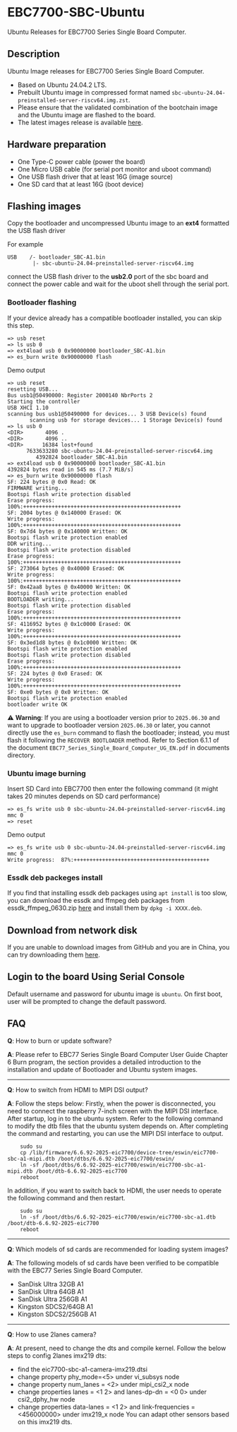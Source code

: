 # EBC7700-SBC-Ubuntu
Ubuntu Releases for EBC7700 Series Single Board Computer.

## Description

Ubuntu Image releases for EBC7700 Series Single Board Computer.
- Based on Ubuntu 24.04.2 LTS.
- Prebuilt Ubuntu image in compressed format named `sbc-ubuntu-24.04-preinstalled-server-riscv64.img.zst`.
- Please ensure that the validated combination of the bootchain image and the Ubuntu image are flashed to the board.
- The latest images release is available [here](https://github.com/eswincomputing/ebc7700-sbc-ubuntu/releases/tag/2025.0730).

## Hardware preparation
- One Type-C power cable (power the board)
- One Micro USB cable (for serial port monitor and uboot command)
- One USB flash driver that at least 16G (image source)
- One SD card that at least 16G (boot device)

## Flashing images
Copy the bootloader and uncompressed Ubuntu image to an **ext4** formatted the USB flash driver

For example
```
USB    /- bootloader_SBC-A1.bin
        |- sbc-ubuntu-24.04-preinstalled-server-riscv64.img
```
connect the USB flash driver to the **usb2.0** port of the sbc board and connect the power cable and wait for the uboot shell through the serial port.

### Bootloader flashing

If your device already has a compatible bootloader installed, you can skip this step.
```
=> usb reset
=> ls usb 0
=> ext4load usb 0 0x90000000 bootloader_SBC-A1.bin
=> es_burn write 0x90000000 flash
```
Demo output
```
=> usb reset
resetting USB...
Bus usb1@50490000: Register 2000140 NbrPorts 2
Starting the controller
USB XHCI 1.10
scanning bus usb1@50490000 for devices... 3 USB Device(s) found
       scanning usb for storage devices... 1 Storage Device(s) found
=> ls usb 0
<DIR>       4096 .
<DIR>       4096 ..
<DIR>      16384 lost+found
      7633633280 sbc-ubuntu-24.04-preinstalled-server-riscv64.img
         4392824 bootloader_SBC-A1.bin
=> ext4load usb 0 0x90000000 bootloader_SBC-A1.bin
4392824 bytes read in 545 ms (7.7 MiB/s)
=> es_burn write 0x90000000 flash
SF: 224 bytes @ 0x0 Read: OK
FIRMWARE writing...
Bootspi flash write protection disabled
Erase progress: 100%:++++++++++++++++++++++++++++++++++++++++++++++++++
SF: 2004 bytes @ 0x140000 Erased: OK
Write progress: 100%:++++++++++++++++++++++++++++++++++++++++++++++++++
SF: 0x7d4 bytes @ 0x140000 Written: OK
Bootspi flash write protection enabled
DDR writing...
Bootspi flash write protection disabled
Erase progress: 100%:++++++++++++++++++++++++++++++++++++++++++++++++++
SF: 273064 bytes @ 0x40000 Erased: OK
Write progress: 100%:++++++++++++++++++++++++++++++++++++++++++++++++++
SF: 0x42aa8 bytes @ 0x40000 Written: OK
Bootspi flash write protection enabled
BOOTLOADER writing...
Bootspi flash write protection disabled
Erase progress: 100%:++++++++++++++++++++++++++++++++++++++++++++++++++
SF: 4116952 bytes @ 0x1c0000 Erased: OK
Write progress: 100%:++++++++++++++++++++++++++++++++++++++++++++++++++
SF: 0x3ed1d8 bytes @ 0x1c0000 Written: OK
Bootspi flash write protection enabled
Bootspi flash write protection disabled
Erase progress: 100%:++++++++++++++++++++++++++++++++++++++++++++++++++
SF: 224 bytes @ 0x0 Erased: OK
Write progress: 100%:++++++++++++++++++++++++++++++++++++++++++++++++++
SF: 0xe0 bytes @ 0x0 Written: OK
Bootspi flash write protection enabled
bootloader write OK
```

⚠️ **Warning**: 
If you are using a bootloader version prior to `2025.06.30` and want to  upgrade to bootloader version `2025.06.30` or later, you cannot directly use the `es_burn` command to flash the bootloader; instead, you must flash it following the `RECOVER BOOTLOADER` method. Refer to Section 6.1.1 of the document `EBC77_Series_Single_Board_Computer_UG_EN.pdf` in documents directory.

### Ubuntu image burning
Insert SD Card into EBC7700 then enter the following command (it might takes 20 minutes depends on SD card performance)
```
=> es_fs write usb 0 sbc-ubuntu-24.04-preinstalled-server-riscv64.img mmc 0
=> reset
```
Demo output
```
=> es_fs write usb 0 sbc-ubuntu-24.04-preinstalled-server-riscv64.img mmc 0
Write progress:  87%:+++++++++++++++++++++++++++++++++++++++++++
```

### Essdk deb packeges install
If you find that installing essdk deb packages using `apt install` is too slow, you can download the essdk and ffmpeg deb packages from essdk_ffmpeg_0630.zip [here](https://github.com/eswincomputing/ebc7700-sbc-ubuntu/releases/tag/2025.0730) and install them by `dpkg -i XXXX.deb`.

## Download from network disk
If you are unable to download images from GitHub and you are in China, you can try downloading them [here](https://pan.baidu.com/s/1SL-peBYUcQypXETvam-qCw?pwd=sg94).

## Login to the board Using Serial Console

Default username and password for ubuntu image is `ubuntu`.
On first boot, user will be prompted to change the default password.

## FAQ

**Q**: How to burn or update software?

**A**: Please refer to EBC77 Series Single Board Computer User Guide Chapter 6 Burn program, the section provides a detailed introduction to the installation and update of Bootloader and Ubuntu system images.

---
**Q**: How to switch from HDMI to MIPI DSI output?

**A**: Follow the steps below:
Firstly, when the power is disconnected, you need to connect the raspberry 7-inch screen with the MIPI DSI interface. After startup, log in to the ubuntu system.
Refer to the following command to modify the dtb files that the ubuntu system depends on. After completing the command and restarting, you can use the MIPI DSI interface to output.
```
    sudo su
    cp /lib/firmware/6.6.92-2025-eic7700/device-tree/eswin/eic7700-sbc-a1-mipi.dtb /boot/dtbs/6.6.92-2025-eic7700/eswin/ 	
    ln -sf /boot/dtbs/6.6.92-2025-eic7700/eswin/eic7700-sbc-a1-mipi.dtb /boot/dtb-6.6.92-2025-eic7700
    reboot
```
In addition, if you want to switch back to HDMI, the user needs to operate the following command and then restart.
```
    sudo su
    ln -sf /boot/dtbs/6.6.92-2025-eic7700/eswin/eic7700-sbc-a1.dtb /boot/dtb-6.6.92-2025-eic7700
    reboot
```

---	
**Q**: Which models of sd cards are recommended for loading system images?

**A**: The following models of sd cards have been verified to be compatible with the EBC77 Series Single Board Computer.
- SanDisk Ultra 32GB A1
- SanDisk Ultra 64GB A1
- SanDisk Ultra 256GB A1
- Kingston SDCS2/64GB A1
- Kingston SDCS2/256GB A1
---
**Q**: How to use 2lanes camera?

**A**: At present, need to change the dts and compile kernel. Follow the below steps to config 2lanes imx219 dts:
- find the eic7700-sbc-a1-camera-imx219.dtsi
- change property phy_mode=<5> under vi_subsys node
- change property num_lanes = <2> under mipi_csi2_x node 
- change properties lanes = <1 2> and lanes-dp-dn = <0 0> under csi2_dphy_hw node
- change properties data-lanes = <1 2> and link-frequencies = <456000000> under imx219_x node
You can adapt other sensors based on this ​​imx219 dts​​.

